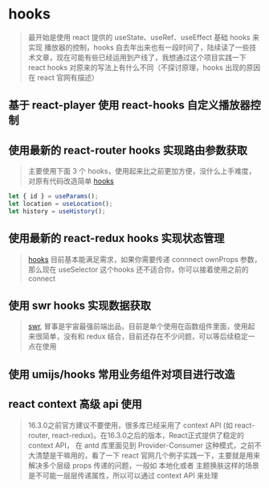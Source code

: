 # hooks

> 最开始是使用 react 提供的 useState、useRef、useEffect 基础 hooks 来实现 播放器的控制，hooks 自去年出来也有一段时间了，陆续读了一些技术文章，现在可能有些已经运用到产线了，我想通过这个项目实践一下 react hooks 对原来的写法上有什么不同（不探讨原理，hooks 出现的原因在 react 官网有描述）

## 基于 react-player 使用 react-hooks 自定义播放器控制

## 使用最新的 react-router hooks 实现路由参数获取

> 主要使用下面 3 个 hooks，使用起来比之前更加方便，没什么上手难度，对原有代码改造简单 [hooks](https://reacttraining.com/react-router/web/api/Hooks)

```js
let { id } = useParams();
let location = useLocation();
let history = useHistory();
```

## 使用最新的 react-redux hooks 实现状态管理

> [hooks](https://react-redux.js.org/api/hooks) 目前基本能满足需求，如果你需要传递 connnect ownProps 参数，那么现在 useSelector 这个hooks 还不适合你，你可以接着使用之前的 connect

## 使用 swr hooks 实现数据获取

> [swr](https://github.com/zeit/swr), 冒事是宇宙最强前端出品，目前是单个使用在函数组件里面，使用起来很简单，没有和 redux 结合，目前还存在不少问题，可以等后续稳定一点在使用

## 使用 umijs/hooks 常用业务组件对项目进行改造

## react context 高级 api 使用

> 16.3.0之前官方建议不要使用，很多库已经采用了 context API (如 react-router, react-redux)。在16.3.0之后的版本，React正式提供了稳定的 context API， 在 antd 库里面见到 Provider-Consumer 这种模式，之前不大清楚是干嘛用的，看了一下 react 官网几个例子实践一下，主要就是用来解决多个层级 props 传递的问题，一般如 本地化或者 主题换肤这样的场景是不可能一层层传递属性，所以可以通过 context API 来处理
